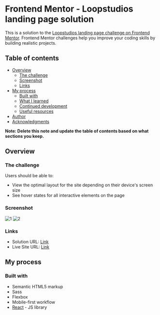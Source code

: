 # Frontend Mentor - Loopstudios landing page solution

This is a solution to the [Loopstudios landing page challenge on Frontend Mentor](https://www.frontendmentor.io/challenges/loopstudios-landing-page-N88J5Onjw). Frontend Mentor challenges help you improve your coding skills by building realistic projects.

## Table of contents

- [Overview](#overview)
  - [The challenge](#the-challenge)
  - [Screenshot](#screenshot)
  - [Links](#links)
- [My process](#my-process)
  - [Built with](#built-with)
  - [What I learned](#what-i-learned)
  - [Continued development](#continued-development)
  - [Useful resources](#useful-resources)
- [Author](#author)
- [Acknowledgments](#acknowledgments)

**Note: Delete this note and update the table of contents based on what sections you keep.**

## Overview

### The challenge

Users should be able to:

- View the optimal layout for the site depending on their device's screen size
- See hover states for all interactive elements on the page

### Screenshot

![1](https://ibb.co/V9vdfXS)
![2](https://ibb.co/ZB6Psgx)

### Links

- Solution URL: [Link](https://github.com/emquiroga/loopstudios-fem)
- Live Site URL: [Link](https://loopstudios-fem-rho.vercel.app/)

## My process

### Built with

- Semantic HTML5 markup
- Sass
- Flexbox
- Mobile-first workflow
- [React](https://reactjs.org/) - JS library
